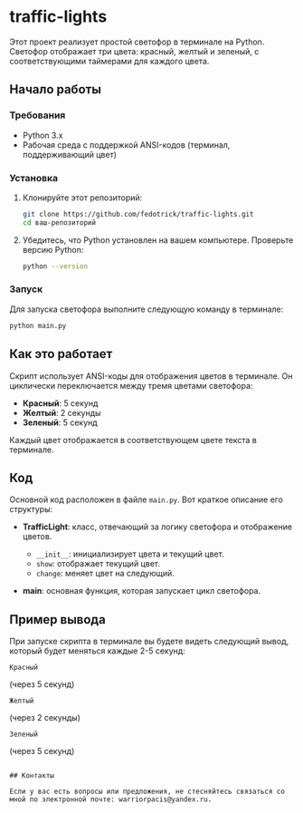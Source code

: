 # traffic-lights

Этот проект реализует простой светофор в терминале на Python. Светофор отображает три цвета: красный, желтый и зеленый, с соответствующими таймерами для каждого цвета.

## Начало работы

### Требования

- Python 3.x
- Рабочая среда с поддержкой ANSI-кодов (терминал, поддерживающий цвет)

### Установка

1. Клонируйте этот репозиторий:

   ```bash
   git clone https://github.com/fedotrick/traffic-lights.git
   cd ваш-репозиторий
   ```

2. Убедитесь, что Python установлен на вашем компьютере. Проверьте версию Python:

   ```bash
   python --version
   ```

### Запуск

Для запуска светофора выполните следующую команду в терминале:

```bash
python main.py
```

## Как это работает

Скрипт использует ANSI-коды для отображения цветов в терминале. Он циклически переключается между тремя цветами светофора:

- **Красный**: 5 секунд
- **Желтый**: 2 секунды
- **Зеленый**: 5 секунд

Каждый цвет отображается в соответствующем цвете текста в терминале.

## Код

Основной код расположен в файле `main.py`. Вот краткое описание его структуры:

- **TrafficLight**: класс, отвечающий за логику светофора и отображение цветов.
  - `__init__`: инициализирует цвета и текущий цвет.
  - `show`: отображает текущий цвет.
  - `change`: меняет цвет на следующий.
  
- **main**: основная функция, которая запускает цикл светофора.

## Пример вывода

При запуске скрипта в терминале вы будете видеть следующий вывод, который будет меняться каждые 2-5 секунд:

```
Красный
```
(через 5 секунд)
```
Желтый
```
(через 2 секунды)
```
Зеленый
```
(через 5 секунд)
```

## Контакты

Если у вас есть вопросы или предложения, не стесняйтесь связаться со мной по электронной почте: warriorpacis@yandex.ru.
